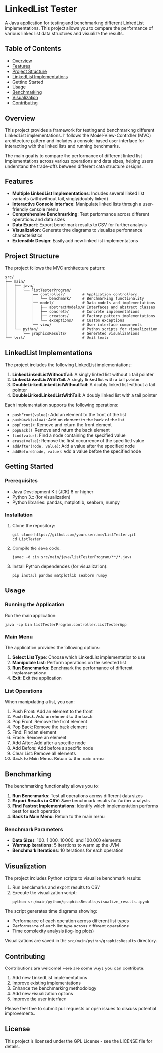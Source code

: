 # LinkedList Tester

A Java application for testing and benchmarking different LinkedList implementations. This project allows you to compare the performance of various linked list data structures and visualize the results.

## Table of Contents

- [Overview](#overview)
- [Features](#features)
- [Project Structure](#project-structure)
- [LinkedList Implementations](#linkedlist-implementations)
- [Getting Started](#getting-started)
- [Usage](#usage)
- [Benchmarking](#benchmarking)
- [Visualization](#visualization)
- [Contributing](#contributing)

## Overview

This project provides a framework for testing and benchmarking different LinkedList implementations. It follows the Model-View-Controller (MVC) architecture pattern and includes a console-based user interface for interacting with the linked lists and running benchmarks.

The main goal is to compare the performance of different linked list implementations across various operations and data sizes, helping users understand the trade-offs between different data structure designs.

## Features

- **Multiple LinkedList Implementations**: Includes several linked list variants (with/without tail, singly/doubly linked)
- **Interactive Console Interface**: Manipulate linked lists through a user-friendly console menu
- **Comprehensive Benchmarking**: Test performance across different operations and data sizes
- **Data Export**: Export benchmark results to CSV for further analysis
- **Visualization**: Generate time diagrams to visualize performance characteristics
- **Extensible Design**: Easily add new linked list implementations

## Project Structure

The project follows the MVC architecture pattern:

```
src/
├── main/
│   ├── java/
│   │   └── listTesterProgram/
│   │       ├── controller/        # Application controllers
│   │       │   └── benchmark/     # Benchmarking functionality
│   │       ├── model/             # Data models and implementations
│   │       │   ├── abstractModels/# Interfaces and abstract classes
│   │       │   ├── concrete/      # Concrete implementations
│   │       │   ├── creators/      # Factory pattern implementations
│   │       │   └── exceptions/    # Custom exceptions
│   │       └── view/              # User interface components
│   └── python/                    # Python scripts for visualization
│       └── graphicsResults/       # Generated visualizations
└── test/                          # Unit tests
```

## LinkedList Implementations

The project includes the following LinkedList implementations:

1. **LinkedLinkedListWithoutTail**: A singly linked list without a tail pointer
2. **LinkedLinkedListWithTail**: A singly linked list with a tail pointer
3. **DoubleLinkedLinkedListWithoutTail**: A doubly linked list without a tail pointer
4. **DoubleLinkedLinkedListWithTail**: A doubly linked list with a tail pointer

Each implementation supports the following operations:
- `pushFront(value)`: Add an element to the front of the list
- `pushBack(value)`: Add an element to the back of the list
- `popFront()`: Remove and return the front element
- `popBack()`: Remove and return the back element
- `find(value)`: Find a node containing the specified value
- `erase(value)`: Remove the first occurrence of the specified value
- `addAfter(node, value)`: Add a value after the specified node
- `addBefore(node, value)`: Add a value before the specified node

## Getting Started

### Prerequisites

- Java Development Kit (JDK) 8 or higher
- Python 3.x (for visualization)
- Python libraries: pandas, matplotlib, seaborn, numpy

### Installation

1. Clone the repository:
   ```
   git clone https://github.com/yourusername/ListTester.git
   cd ListTester
   ```

2. Compile the Java code:
   ```
   javac -d bin src/main/java/listTesterProgram/**/*.java
   ```

3. Install Python dependencies (for visualization):
   ```
   pip install pandas matplotlib seaborn numpy
   ```

## Usage

### Running the Application

Run the main application:

```
java -cp bin listTesterProgram.controller.ListTesterApp
```

### Main Menu

The application provides the following options:

1. **Select List Type**: Choose which LinkedList implementation to use
2. **Manipulate List**: Perform operations on the selected list
3. **Run Benchmarks**: Benchmark the performance of different implementations
4. **Exit**: Exit the application

### List Operations

When manipulating a list, you can:

1. Push Front: Add an element to the front
2. Push Back: Add an element to the back
3. Pop Front: Remove the front element
4. Pop Back: Remove the back element
5. Find: Find an element
6. Erase: Remove an element
7. Add After: Add after a specific node
8. Add Before: Add before a specific node
9. Clear List: Remove all elements
10. Back to Main Menu: Return to the main menu

## Benchmarking

The benchmarking functionality allows you to:

1. **Run Benchmarks**: Test all operations across different data sizes
2. **Export Results to CSV**: Save benchmark results for further analysis
3. **Find Fastest Implementations**: Identify which implementation performs best for each operation
4. **Back to Main Menu**: Return to the main menu

### Benchmark Parameters

- **Data Sizes**: 100, 1,000, 10,000, and 100,000 elements
- **Warmup Iterations**: 5 iterations to warm up the JVM
- **Benchmark Iterations**: 10 iterations for each operation

## Visualization

The project includes Python scripts to visualize benchmark results:

1. Run benchmarks and export results to CSV
2. Execute the visualization script:
   ```
   python src/main/python/graphicsResults/visualize_results.ipynb
   ```

The script generates time diagrams showing:
- Performance of each operation across different list types
- Performance of each list type across different operations
- Time complexity analysis (log-log plots)

Visualizations are saved in the `src/main/python/graphicsResults` directory.

## Contributing

Contributions are welcome! Here are some ways you can contribute:

1. Add new LinkedList implementations
2. Improve existing implementations
3. Enhance the benchmarking methodology
4. Add new visualization options
5. Improve the user interface

Please feel free to submit pull requests or open issues to discuss potential improvements.

## License

This project is licensed under the GPL License - see the LICENSE file for details.
